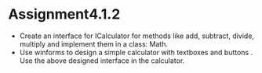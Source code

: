 # Assignment4.1.2

- Create an interface for ICalculator for methods like add, subtract, divide, multiply and implement them in a class: Math.
- Use winforms to design a simple calculator with textboxes and buttons . Use the above designed interface in the calculator.
